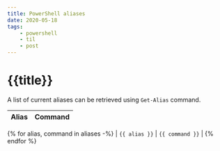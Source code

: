 ```yaml
---
title: PowerShell aliases
date: 2020-05-18
tags:
    - powershell
    - til
    - post
---
```


# {{title}}

A list of current aliases can be retrieved using `Get-Alias` command.

| Alias | Command |
| ----- | ------- |
{% for alias, command in aliases -%}
| `{{ alias }}` | `{{ command }}` |
{% endfor %}

